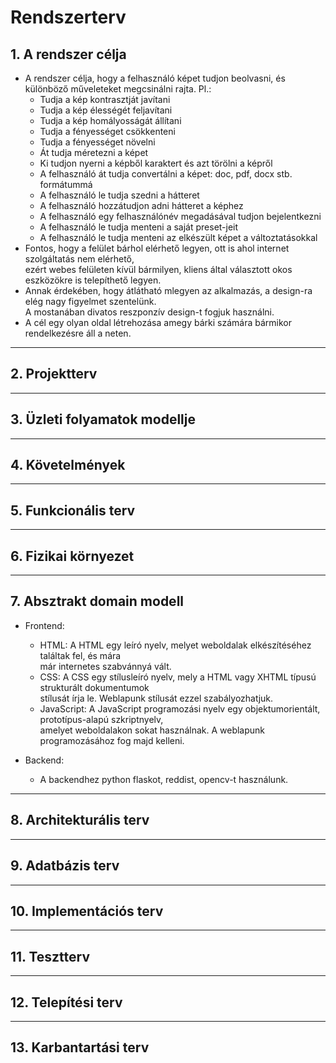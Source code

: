 # **Rendszerterv**
## 1. A rendszer célja
* A rendszer célja, hogy a felhasználó képet tudjon beolvasni, és különböző műveleteket megcsinálni rajta. Pl.:
  * Tudja a kép kontrasztját javítani
  * Tudja a kép élességét feljavítani
  * Tudja a kép homályosságát állítani
  * Tudja a fényességet csökkenteni
  * Tudja a fényességet növelni
  * Át tudja méretezni a képet
  * Ki tudjon nyerni a képből karaktert és azt törölni a képről
  * A felhasználó át tudja convertálni a képet: doc, pdf, docx stb. formátummá 
  * A felhasználó le tudja szedni a hátteret
  * A felhasználó hozzátudjon adni hátteret a képhez
  * A felhasználó egy felhasználónév megadásával tudjon bejelentkezni
  * A felhasználó le tudja menteni a saját preset-jeit
  * A felhasználó le tudja menteni az elkészült képet a változtatásokkal
* Fontos, hogy a felület bárhol elérhető legyen, ott is ahol internet szolgáltatás nem elérhető, <br>
  ezért webes felületen kívül bármilyen, kliens által választott okos eszközökre is telepíthető legyen. <br>
* Annak érdekében, hogy átlátható mlegyen az alkalmazás, a design-ra elég nagy figyelmet szentelünk. <br>
  A mostanában divatos reszponzív design-t fogjuk használni. <br>
* A cél egy olyan oldal létrehozása amegy bárki számára bármikor rendelkezésre áll a neten.
---
## 2. Projektterv
---
## 3. Üzleti folyamatok modellje
---
## 4. Követelmények
---
## 5. Funkcionális terv
---
## 6. Fizikai környezet
---
## 7. Absztrakt domain modell
* Frontend:
    * HTML: A HTML egy leíró nyelv, melyet weboldalak elkészítéséhez találtak fel, és mára <br>
      már internetes szabvánnyá vált.
    * CSS: A CSS egy stílusleíró nyelv, mely a HTML vagy XHTML típusú strukturált dokumentumok<br>
      stílusát írja le. Weblapunk stílusát ezzel szabályozhatjuk.
    * JavaScript: A JavaScript programozási nyelv egy objektumorientált, prototípus-alapú szkriptnyelv, <br>
      amelyet weboldalakon sokat használnak. A weblapunk programozásához fog majd kelleni.

* Backend:
    * A backendhez python flaskot, reddist, opencv-t használunk.
---
## 8. Architekturális terv
---
## 9. Adatbázis terv
---
## 10. Implementációs terv
---
## 11. Tesztterv
---
## 12. Telepítési terv
---
## 13. Karbantartási terv
